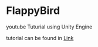 # FlappyBird
 youtube Tuturial using Unity Engine
 
 tutorial can be found in <a href="https://youtu.be/xPjFw_ywgJI">Link<a>
